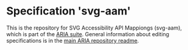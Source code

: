 
# Specification 'svg-aam'

This is the repository for SVG Accessibility API Mappiongs (svg-aam), which is part of the [ARIA suite](https://www.w3.org/WAI/ARIA/deliverables). General information about editing specifications is in the [main ARIA repository readme](https://github.com/w3c/aria/).